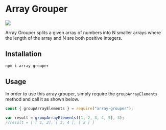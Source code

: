 # Array Grouper

<img src="https://travis-ci.com/RyanFindlay/array-grouper.svg?branch=master">

Array Grouper splits a given array of numbers into N smaller arrays where the length of the array and N are both positive integers.

## Installation

```bash
npm i array-grouper
```

## Usage

In order to use this array grouper, simply require the `groupArrayElements` method and call it as shown below.

```js
const { groupArrayElements } = require("array-grouper");

var result = groupArrayElements([1, 2, 3, 4, 5], 3);
//result = [ [ 1, 2], [ 3, 4 ], [ 5 ] ]
```
